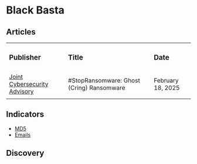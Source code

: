 
# Black Basta

## Articles
<table>
  <tr>
    <td>
      <h3>Publisher</h3>
    </td>
    <td>
      <h3>Title</h3>
    </td>
    <td>
      <h3>Date</h3>
    </td>
  </tr>
  <tr>
    <td>
      <a href="https://www.ic3.gov/CSA/2025/250219.pdf">Joint Cybersecurity Advisory</a>
    </td>
    <td>
      <p>#StopRansomware: Ghost (Cring) Ransomware</p>
    </td>
    <td>
      <p>February 18, 2025</p>
    </td>
  </tr>
</table>


## Indicators
- <a href="https://github.com/PudgyDragon/IOCs/blob/main/All/Ghost%20Ransomware/samples.md5">MD5</a>
- <a href="https://github.com/PudgyDragon/IOCs/blob/main/All/Ghost%20Ransomware/emails.txt">Emails</a>

## Discovery

